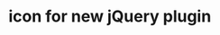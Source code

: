 <!--
  id: 414
  date: 2010-02-13T19:01:37
  modified: 2012-07-03T09:29:31
  slug: icon-for-new-jquery-plugin
  type: post
  excerpt: [object Object]
  categories: work, illustration
  tags: 
  inCv: 
  inPortfolio: 
  dateFrom: 
  dateTo: 
-->

# icon for new jQuery plugin

<p><img src="/wordpress/wp-content//uploads/img/blog/elephant.jpg" alt="" /></p>